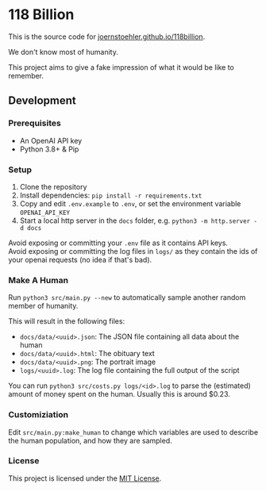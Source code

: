 # 118 Billion

This is the source code for [joernstoehler.github.io/118billion](https://joernstoehler.github.io/118billion/).

We don't know most of humanity. 

This project aims to give a fake impression of what it would be like to remember.

## Development

### Prerequisites

- An OpenAI API key
- Python 3.8+ & Pip

### Setup

1. Clone the repository
2. Install dependencies: `pip install -r requirements.txt`
3. Copy and edit `.env.example` to `.env`, or set the environment variable `OPENAI_API_KEY`
4. Start a local http server in the `docs` folder, e.g. `python3 -m http.server -d docs`

Avoid exposing or committing your `.env` file as it contains API keys.  
Avoid exposing or committing the log files in `logs/` as they contain the ids of your openai requests (no idea if that's bad).

### Make A Human

Run `python3 src/main.py --new` to automatically sample another random member of humanity.

This will result in the following files:
- `docs/data/<uuid>.json`: The JSON file containing all data about the human
- `docs/data/<uuid>.html`: The obituary text
- `docs/data/<uuid>.png`: The portrait image
- `logs/<uuid>.log`: The log file containing the full output of the script

You can run `python3 src/costs.py logs/<id>.log` to parse the (estimated) amount of money spent on the human. Usually this is around $0.23.

### Customiziation

Edit `src/main.py:make_human` to change which variables are used to describe the human population, and how they are sampled.

### License

This project is licensed under the [MIT License](LICENSE).